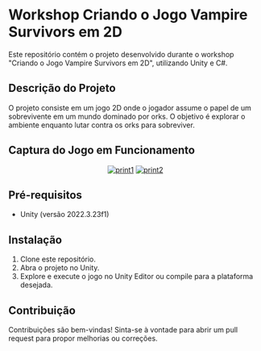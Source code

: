 # Workshop Criando o Jogo Vampire Survivors em 2D

Este repositório contém o projeto desenvolvido durante o workshop "Criando o Jogo Vampire Survivors em 2D", utilizando Unity e C#.

## Descrição do Projeto

O projeto consiste em um jogo 2D onde o jogador assume o papel de um sobrevivente em um mundo dominado por orks. O objetivo é explorar o ambiente enquanto lutar contra os orks para sobreviver.

## Captura do Jogo em Funcionamento

<p align="center">
  <a href="https://ibb.co/xgxXRdD"><img src="https://i.ibb.co/dp8jzxr/print1.png" alt="print1" border="0" ></a>
  <a href="https://ibb.co/3C3K0hb"><img src="https://i.ibb.co/YLCgtjS/print2.png" alt="print2" border="0" /></a>
</p>

## Pré-requisitos

- Unity (versão 2022.3.23f1)

## Instalação

1. Clone este repositório.
2. Abra o projeto no Unity.
3. Explore e execute o jogo no Unity Editor ou compile para a plataforma desejada.

## Contribuição

Contribuições são bem-vindas! Sinta-se à vontade para abrir um pull request para propor melhorias ou correções.
